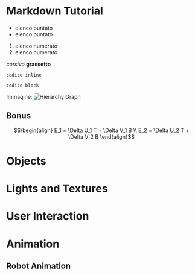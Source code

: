 # Markdown Tutorial

* elenco puntato
* elenco puntato

1. elenco numerato
2. elenco numerato

*corsivo*
**grassetto**

`codice inline`

```
codice block
```

Immagine:
![Hierarchy Graph](https://drive.google.com/uc?export=view&id=1VCxoD21S64IP4Z4D9WBu0c8XVd3u0-1x)

## Bonus

$$\begin{align}
E_1 = \Delta U_1 T + \Delta V_1 B \\
E_2 = \Delta U_2 T + \Delta V_2 B
\end{align}$$

# Objects

# Lights and Textures

# User Interaction

# Animation

## Robot Animation